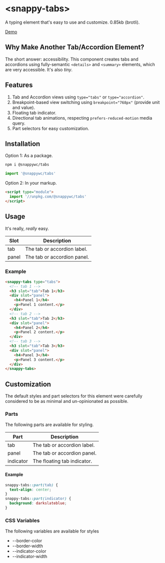 # &lt;snappy-tabs&gt;

A typing element that's easy to use and customize. 0.85kb (brotli).

[Demo](https://codepen.io/jameslovallo/pen/jOzvQLg)

## Why Make Another Tab/Accordion Element?

The short answer: accessibility. This component creates tabs and accordions using fully-semantic `<details>` and `<summary>` elements, which are very accessible. It's also _tiny_.

## Features

1. Tab and Accordion views using `type="tabs"` or `type="accordion"`.
2. Breakpoint-based view switching using `breakpoint="768px"` (provide unit and value).
3. Floating tab indicator.
4. Directional tab animations, respecting `prefers-reduced-motion` media query.
5. Part selectors for easy customization.

## Installation

Option 1: As a package.

```sh
npm i @snappywc/tabs
```

```js
import '@snappywc/tabs'
```

Option 2: In your markup.

```html
<script type="module">
  import '//unpkg.com/@snappywc/tabs'
</script>
```

## Usage

It's really, _really_ easy.

| Slot  | Description                 |
| ----- | --------------------------- |
| tab   | The tab or accordion label. |
| panel | The tab or accordion panel. |

### Example

```html
<snappy-tabs type="tabs">
  <!-- tab 1 -->
  <h3 slot="tab">Tab 1</h3>
  <div slot="panel">
    <h4>Panel 1</h4>
    <p>Panel 1 content.</p>
  </div>
  <!-- tab 2 -->
  <h3 slot="tab">Tab 2</h3>
  <div slot="panel">
    <h4>Panel 2</h4>
    <p>Panel 2 content.</p>
  </div>
  <!-- tab 3 -->
  <h3 slot="tab">Tab 3</h3>
  <div slot="panel">
    <h4>Panel 3</h4>
    <p>Panel 3 content.</p>
  </div>
</snappy-tabs>
```

## Customization

The default styles and part selectors for this element were carefully considered to be as minimal and un-opinionated as possible.

### Parts

The following parts are available for styling.

| Part      | Description                 |
| --------- | --------------------------- |
| tab       | The tab or accordion label. |
| panel     | The tab or accordion panel. |
| indicator | The floating tab indicator. |

#### Example

```css
snappy-tabs::part(tab) {
  text-align: center;
}
snappy-tabs::part(indicator) {
  background: darkslateblue;
}
```

### CSS Variables

The following variables are available for styles

- --border-color
- --border-width
- --indicator-color
- --indicator-width
